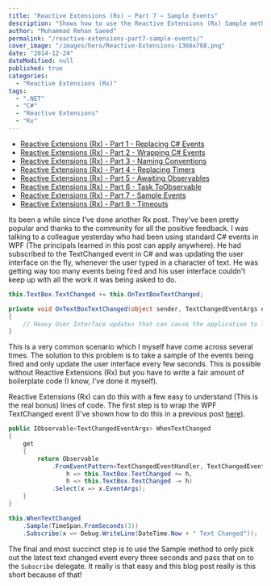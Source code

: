```yaml
---
title: "Reactive Extensions (Rx) – Part 7 – Sample Events"
description: "Shows how to use the Reactive Extensions (Rx) Sample method to reduce the number of subscribed events by taking a sample from them over a given time period."
author: "Muhammad Rehan Saeed"
permalink: "/reactive-extensions-part7-sample-events/"
cover_image: "/images/hero/Reactive-Extensions-1366x768.png"
date: "2014-12-24"
dateModified: null
published: true
categories:
  - "Reactive Extensions (Rx)"
tags:
  - ".NET"
  - "C#"
  - "Reactive Extensions"
  - "Rx"
---
```


- [Reactive Extensions (Rx) - Part 1 - Replacing C# Events](/reactive-extensions-part1-replacing-events/)
- [Reactive Extensions (Rx) - Part 2 - Wrapping C# Events](/reactive-extensions-part2-wrapping-events/)
- [Reactive Extensions (Rx) - Part 3 - Naming Conventions](/reactive-extensions-part3-naming-conventions/)
- [Reactive Extensions (Rx) - Part 4 - Replacing Timers](/reactive-extensions-part4-replacing-timers/)
- [Reactive Extensions (Rx) - Part 5 - Awaiting Observables](/reactive-extensions-part4-awaiting-observables/)
- [Reactive Extensions (Rx) - Part 6 - Task ToObservable](/reactive-extensions-part6-task-toobservable/)
- [Reactive Extensions (Rx) - Part 7 - Sample Events](/reactive-extensions-part7-sample-events/)
- [Reactive Extensions (Rx) - Part 8 - Timeouts](/reactive-extensions-rx-part-8-timeouts/)

Its been a while since I've done another Rx post. They've been pretty popular and thanks to the community for all the positive feedback. I was talking to a colleague yesterday who had been using standard C# events in WPF (The principals learned in this post can apply anywhere). He had subscribed to the TextChanged event in C# and was updating the user interface on the fly, whenever the user typed in a character of text. He was getting way too many events being fired and his user interface couldn't keep up with all the work it was being asked to do.

```cs
this.TextBox.TextChanged += this.OnTextBoxTextChanged;

private void OnTextBoxTextChanged(object sender, TextChangedEventArgs e)
{
    // Heavy User Interface updates that can cause the application to lock up.
}
```

This is a very common scenario which I myself have come across several times. The solution to this problem is to take a sample of the events being fired and only update the user interface every few seconds. This is possible without Reactive Extensions (Rx) but you have to write a fair amount of boilerplate code (I know, I've done it myself).

Reactive Extensions (Rx) can do this with a few easy to understand (This is the real bonus) lines of code. The first step is to wrap the WPF TextChanged event (I've shown how to do this in a previous post [here](/reactive-extensions-part2-wrapping-events/)).

```cs
public IObservable<TextChangedEventArgs> WhenTextChanged
{
    get
    {
        return Observable
            .FromEventPattern<TextChangedEventHandler, TextChangedEventArgs>(
                h => this.TextBox.TextChanged += h,
                h => this.TextBox.TextChanged -= h)
            .Select(x => x.EventArgs);
    }
}

this.WhenTextChanged
    .Sample(TimeSpan.FromSeconds(3))
    .Subscribe(x => Debug.WriteLine(DateTime.Now + " Text Changed"));
```

The final and most succinct step is to use the Sample method to only pick out the latest text changed event every three seconds and pass that on to the `Subscribe` delegate. It really is that easy and this blog post really is this short because of that!
